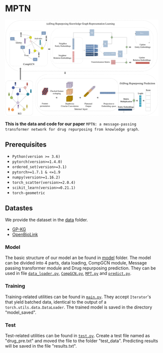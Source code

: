 # MPTN

![ ](MPTN.png)

**This is the data and code for our paper** `MPTN: a message-passing transformer network for drug repurposing from knowledge graph`.

## Prerequisites

* `Python(version >= 3.6)`
* `pytorch(version>=1.4.0)`
*  `ordered_set(version>=3.1)`
* `pytorch>=1.7.1 & <=1.9`
* `numpy(version>=1.16.2)`
* `torch_scatter(version>=2.0.4)`
* `scikit_learn(version>=0.21.1)`
* `torch-geometric`

## Datastes

We provide the dataset in the [data](data/) folder.

- [GP-KG](data/GP-KG/)
- [OpenBioLink](data/openbiolink/)

### Model

The basic structure of our model an be found in [model](model/) folder.
The model can be divided into 4 parts, data loading, CompGCN module, Message passing transformer module and Drug repurposing prediction. They can be used in file [`data_loader.py`](model/data_loader.py), [`CompGCN.py`](model/CompGCN.py), [`MPT.py`](model/MPT.py) and [`predict.py`](model/predict.py).

### Training

Training-related utilities can be found in [`main.py`](main.py). They accept `Iterator`'s that yield batched data,
identical to the output of a `torch.utils.data.DataLoader`. The trained model is saved in the directory “model_saved". 

### Test

Test-related utilities can be found in [`test.py`](test.py). Create a test file named as "drug_pre.txt" and moved the file to the folder "test_data". Predicting results will be saved in the file "results.txt".

